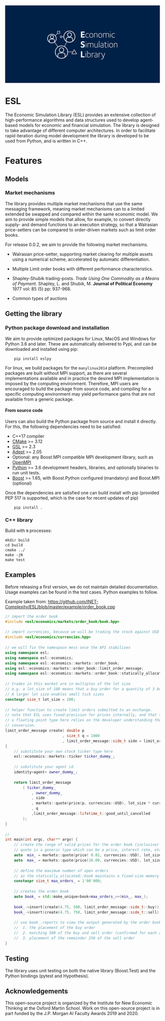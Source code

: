 ![esl project logo](https://raw.githubusercontent.com/INET-Complexity/ESL/master/project/logo/logo_card.png)


# ESL
The Economic Simulation Library (ESL) provides an extensive collection of high-performance algorithms and data structures used to develop agent-based models for economic and financial simulation. The library is designed to take advantage of different computer architectures. In order to facilitate rapid iteration during model development the library  is developed to be used from Python, and is written in C++. 

# Features

## Models

### Market mechanisms

The library provides multiple market mechanisms that use the same messaging framework, meaning market mechanisms can to a limited extended be swapped and compared within the same economic model. We aim to provide simple models that allow, for example, to convert directly supply- and demand functions to an execution strategy, so that a Walrasian price-setters can be compared to order-driven markets such as limit order books. 

For release 0.0.2, we aim to provide the following market mechanisms.

* Walrasian price-setter, supporting market clearing for multiple assets using a numerical scheme, accelerated by automatic differentiation.

* Multiple Limit order books with different performance characteristics.

* Shapley-Shubik trading-posts. *Trade Using One Commodity as a Means of Payment*. Shapley, L. and Shubik, M. **Journal of Political Economy** 1977 vol: 85 (5) pp: 937-968.

* Common types of auctions

## Getting the library


### Python package download and installation
We aim to provide optimized packages for Linux, MacOS and Windows for Python 3.6 and later. 
These are automatically delivered to Pypi, and can be downloaded and installed using pip:

```shell
    pip install eslpy
```

For linux, we build packages for the ```manylinux2014``` platform.
Precompiled packages are built without MPI support, as there are several implementations available and in practice the desired MPI
 implementation is imposed by the computing environment. Therefore, MPI users are encouraged to build the package from source code,
 and compiling for a specific computing environment may yield performance gains that are not available from a generic package.

#### From source code

Users can also build the Python package from source and install it directly. 
For this, the following dependencies need to be satisfied:
* C++17 compiler
* [CMake](https://cmake.org/) >= 3.12
* [GSL](https://www.gnu.org/software/gsl/) >= 2.3
* [Adept](http://www.met.reading.ac.uk/clouds/adept/) >= 2.05 
* Optional: any Boost.MPI compatible MPI development library, such as [OpenMPI](https://www.open-mpi.org/)
* [Python](https://www.python.org/downloads/) >= 3.6 development headers, libraries, and optionally binaries to run unit tests.
* [Boost](https://www.boost.org/users/download/) >= 1.65, with Boost.Python configured (mandatory) and Boost.MPI (optional)


Once the dependencies are satisfied one can build install with pip (provided PEP 517 is supported, which is the case for recent updates of pip)

```shell
    pip install .
```

### C++ library

Build with `N` processes:

```shell
mkdir build
cd build
cmake ../
make -jN
make test
```


## Examples

Before releasing a first version, we do not maintain detailed documentation. Usage examples can be found in the test cases.
Python examples to follow.

Example taken from: https://github.com/INET-Complexity/ESL/blob/master/example/order_book.cpp

```C++
// import the order book
#include <esl/economics/markets/order_book/book.hpp>

// import currencies, because we will be trading the stock against USD
#include <esl/economics/currencies.hpp>

// we will fix the namespace mess once the API stabilises
using namespace esl;
using namespace esl::economics;
using namespace esl::economics::markets::order_book;
using esl::economics::markets::order_book::limit_order_message;
using namespace esl::economics::markets::order_book::statically_allocated;

// trades in this market are in multiples of the lot size
// e.g. a lot_size of 100 means that a buy order for a quantity of 3 buys 300 shares
// A larger lot size enables small tick sizes
constexpr size_t lot_size = 100;

// helper function to create limit orders submitted to an exchange.
// note that ESL uses fixed-precision for prices internally, and that the use of
// a floating point type here relies on the developer understanding the
// conversion.
limit_order_message create( double p
                          , size_t q = 1000
                          , limit_order_message::side_t side = limit_order_message::side_t::sell)
{
    // substitute your own stock ticker type here
    esl::economics::markets::ticker ticker_dummy_;

    // substitute your agent id
    identity<agent> owner_dummy_;

    return limit_order_message
        ( ticker_dummy_
            , owner_dummy_
            , side
            , markets::quote(price(p, currencies::USD), lot_size * currencies::USD.denominator)
            , q
            ,limit_order_message::lifetime_t::good_until_cancelled
        );
}

//
int main(int argc, char** argv) {
    // create the range of valid prices for the order book (inclusive)
    // quote is a generic type which can be a price, interest rate, etc
    auto  min_ = markets::quote(price( 0.01, currencies::USD), lot_size * currencies::USD.denominator);
    auto  max_ = markets::quote(price(10.00, currencies::USD), lot_size * currencies::USD.denominator);

    // define the maximum number of open orders
    // as the statically_allocated::book maintains a fixed-size memory pool
    constexpr size_t max_orders_ = 1'00'000;

    // creates the order book
    auto book_ = std::make_unique<book<max_orders_>>(min_, max_);

    book_->insert(create(4.75, 500, limit_order_message::side_t::buy));
    book_->insert(create(4.75, 750, limit_order_message::side_t::sell));

    // use book_.reports to view the output generated by the order book, which contains
    //  1. the placement of the buy order
    //  2. matching 500 of the buy and sell order (confirmed for each agent)
    //  3. placement of the remainder 250 of the sell order
}
```


## Testing

The library uses unit testing on both the native library (Boost.Test) and the Python bindings (pytest and Hypothesis).

## Acknowledgements
This open-source project is organized by the Institute for New Economic Thinking at the Oxford Martin School.
Work on this open-source project is in part funded by the J.P. Morgan AI Faculty Awards 2019 and 2020.



